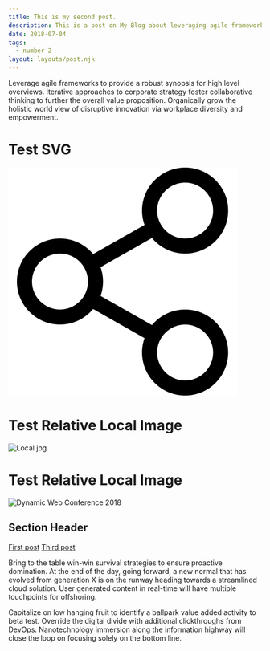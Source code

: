 ```yaml
---
title: This is my second post.
description: This is a post on My Blog about leveraging agile frameworks.
date: 2018-07-04
tags:
  - number-2
layout: layouts/post.njk
---
```

Leverage agile frameworks to provide a robust synopsis for high level overviews. Iterative approaches to corporate strategy foster collaborative thinking to further the overall value proposition. Organically grow the holistic world view of disruptive innovation via workplace diversity and empowerment.
# Test SVG

![Test Share SVG](/img/share.svg)

# Test Relative Local Image

![Local jpg](https://cdn.morguefile.com/imageData/public/files/n/Natureworks/02/p/e114b02ed3d98eafb52ff034ee27c646.jpg)



# Test Relative Local Image

![Dynamic Web Conference 2018](https://cdn.morguefile.com/imageData/public/files/n/Natureworks/02/p/789e466fb93432ccef6e2bb4e8acdf12.jpg)

## Section Header

<a href="{{ '/posts/firstpost/' | url }}">First post</a>
<a href="{{ '/posts/thirdpost/' | url }}">Third post</a>

Bring to the table win-win survival strategies to ensure proactive domination. At the end of the day, going forward, a new normal that has evolved from generation X is on the runway heading towards a streamlined cloud solution. User generated content in real-time will have multiple touchpoints for offshoring.

Capitalize on low hanging fruit to identify a ballpark value added activity to beta test. Override the digital divide with additional clickthroughs from DevOps. Nanotechnology immersion along the information highway will close the loop on focusing solely on the bottom line.

